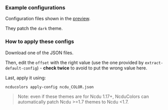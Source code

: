 ### Example configurations

Configuration files shown in the [preview](../images/colorful_preview.png).

They patch the `dark` theme.


### How to apply these configs

Download one of the JSON files.

Then, edit the `offset` with the right value (use the one provided by `extract-default-config`) - **check twice** to avoid to put the wrong value here.

Last, apply it using:

```bash
ncducolors apply-config ncdu_COLOR.json
```

> Note: even if these themes are for Ncdu 1.17+, NcduColors can automatically patch Ncdu >=1.7 themes to Ncdu <1.7.


